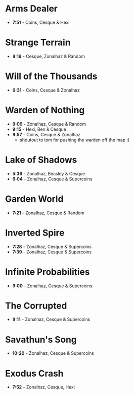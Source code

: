 <!-- TITLE: Strikes -->
<!-- SUBTITLE: Fast strike times -->

# Arms Dealer
* **7:51** - Coins, Cesque & Hexi

# Strange Terrain
* **8:19** - Cesque, Zonalhaz & Random
# Will of the Thousands
* **6:31** - Coins, Cesque & Zonalhaz

# Warden of Nothing
* **9:09** - Zonalhaz, Cesque & Random
* **9:15** - Hexi, Ben & Cesque
* **9:57** - Coins, Cesque & Zonalhaz
	* shoutout to tom for pushing the warden off the map :)

# Lake of Shadows
* **5:36** - Zonalhaz, Beasley & Cesque
* **6:04** - Zonalhaz, Cesque & Supercoins

# Garden World
* **7:21** - Zonalhaz, Cesque & Random

# Inverted Spire
* **7:28** - Zonalhaz, Cesque & Supercoins
* **7:39** - Zonalhaz, Cesque & Supercoins

# Infinite Probabilities
* **9:00** - Zonalhaz, Cesque & Supercoins

# The Corrupted
* **9:11** - Zonalhaz, Cesque & Supercoins

# Savathun's Song
* **10:20** - Zonalhaz, Cesque & Supercoins

# Exodus Crash
* **7:52** - Zonalhaz, Cesque, Hexi
